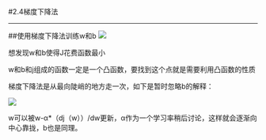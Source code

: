 #2.4梯度下降法

---
##使用梯度下降法训练w和b
![](https://cdn.jsdelivr.net/gh/tj-messi/picture/1725095771697.png)

想发现w和b使得J花费函数最小

w和b和j组成的函数一定是一个凸函数，要找到这个点就是需要利用凸函数的性质

梯度下降法是从最向陡峭的地方走一次，如下是暂时忽略b的解释：

![](https://cdn.jsdelivr.net/gh/tj-messi/picture/1725096293369.png)

w可以被w-α*（dj（w））/dw更新，α作为一个学习率稍后讨论，这样就会逐渐向中心靠拢，b也是同理。